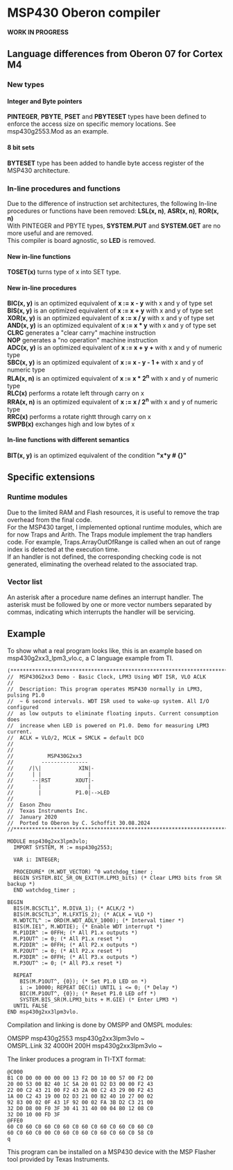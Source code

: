 # MSP430 Oberon compiler
**WORK IN PROGRESS**
## Language differences from Oberon 07 for Cortex M4
### New types
#### Integer and Byte pointers
**PINTEGER**, **PBYTE**, **PSET** and **PBYTESET** types have been defined to enforce the access size on
specific memory locations. See msp430g2553.Mod as an example.
#### 8 bit sets
**BYTESET** type has been added to handle byte access register of the MSP430 architecture.
### In-line procedures and functions
Due to the difference of instruction set architectures, the following
In-line procedures or functions have been removed: **LSL(x, n)**, 
**ASR(x, n)**, **ROR(x, n)**  
With PINTEGER and PBYTE types, **SYSTEM.PUT** and **SYSTEM.GET** 
are no more useful and are removed.  
This compiler is board agnostic, so **LED** is removed.
#### New in-line functions
**TOSET(x)** turns type of x into SET type.  
#### New in-line procedures
**BIC(x, y)** is an optimized equivalent of **x := x - y** with x and y of type set  
**BIS(x, y)** is an optimized equivalent of **x := x + y** with x and y of type set  
**XOR(x, y)** is an optimized equivalent of **x := x / y** with x and y of type set  
**AND(x, y)** is an optimized equivalent of **x := x * y** with x and y of type set  
**CLRC** generates a "clear carry" machine instruction  
**NOP** generates a "no operation" machine instruction  
**ADC(x, y)** is an optimized equivalent of **x := x + y + <carry>** with x and y of numeric type  
**SBC(x, y)** is an optimized equivalent of **x := x - y - 1 + <carry>** with x and y of numeric type  
**RLA(x, n)** is an optimized equivalent of **x := x * 2<sup>n</sup>** with x and y of numeric type  
**RLC(x)** performs a rotate left through carry on x  
**RRA(x, n)** is an optimized equivalent of **x := x / 2<sup>n</sup>** with x and y of numeric type  
**RRC(x)** performs a rotate rightt through carry on x  
**SWPB(x)** exchanges high and low bytes of x
#### In-line functions with different semantics
**BIT(x, y)** is an optimized equivalent of the condition **"x*y # {}"**
## Specific extensions
### Runtime modules
Due to the limited RAM and Flash resources, it is useful to remove the trap
overhead from the final code.  
For the MSP430 target, I implemented optional runtime modules, which are for now
Traps and Arith. The Traps module implement the trap handlers code. For example,
Traps.ArrayOutOfRange is called when an out of range index is detected at the
execution time.  
If an handler is not defined, the corresponding checking code is not generated, 
eliminating the overhead related to the associated trap.
### Vector list
An asterisk after a procedure name defines an interrupt handler. The asterisk
must be followed by one or more vector numbers separated by commas, indicating
which interrupts the handler will be servicing.
## Example
To show what a real program looks like, this is an example based on 
msp430g2xx3_lpm3_vlo.c, a C language example from TI.

	(*******************************************************************************  
	//  MSP430G2xx3 Demo - Basic Clock, LPM3 Using WDT ISR, VLO ACLK  
	//  
	//  Description: This program operates MSP430 normally in LPM3, pulsing P1.0  
	//  ~ 6 second intervals. WDT ISR used to wake-up system. All I/O configured  
	//  as low outputs to eliminate floating inputs. Current consumption does  
	//  increase when LED is powered on P1.0. Demo for measuring LPM3 current.  
	//  ACLK = VLO/2, MCLK = SMCLK = default DCO  
	//  
	//  
	//           MSP430G2xx3  
	//         ---------------  
	//     /|\|            XIN|-  
	//      | |               |  
	//      --|RST        XOUT|-  
	//        |               |  
	//        |           P1.0|-->LED  
	//  
	//  Eason Zhou  
	//  Texas Instruments Inc.  
	//  January 2020  
	//  Ported to Oberon by C. Schoffit 30.08.2024  
	//******************************************************************************)  
	  
	MODULE msp430g2xx3lpm3vlo;  
	  IMPORT SYSTEM, M := msp430g2553;  
	  
	  VAR i: INTEGER;  
	
	  PROCEDURE* (M.WDT_VECTOR) ^0 watchdog_timer ;  
	  BEGIN SYSTEM.BIC_SR_ON_EXIT(M.LPM3_bits) (* Clear LPM3 bits from SR backup *)  
	  END watchdog_timer ;  
	
	BEGIN  
	  BIS(M.BCSCTL1^, M.DIVA_1); (* ACLK/2 *)  
	  BIS(M.BCSCTL3^, M.LFXT1S_2); (* ACLK = VLO *)  
	  M.WDTCTL^ := ORD(M.WDT_ADLY_1000); (* Interval timer *)  
	  BIS(M.IE1^, M.WDTIE); (* Enable WDT interrupt *)  
	  M.P1DIR^ := 0FFH; (* All P1.x outputs *)  
	  M.P1OUT^ := 0; (* All P1.x reset *)  
	  M.P2DIR^ := 0FFH; (* All P2.x outputs *)  
	  M.P2OUT^ := 0; (* All P2.x reset *)  
	  M.P3DIR^ := 0FFH; (* All P3.x outputs *)  
	  M.P3OUT^ := 0; (* All P3.x reset *)  
	    
	  REPEAT   
	    BIS(M.P1OUT^, {0}); (* Set P1.0 LED on *)  
	    i := 10000; REPEAT DEC(i) UNTIL i <= 0; (* Delay *)  
	    BIC(M.P1OUT^, {0}); (* Reset P1.0 LED off *)  
	    SYSTEM.BIS_SR(M.LPM3_bits + M.GIE) (* Enter LPM3 *)  
	  UNTIL FALSE  
	END msp430g2xx3lpm3vlo.  
  
Compilation and linking is done by OMSPP and OMSPL modules:  
  
OMSPP msp430g2553 msp430g2xx3lpm3vlo ~  
OMSPL.Link 32 4000H 200H msp430g2xx3lpm3vlo ~  
  
The linker produces a program in TI-TXT format:  
  
	@C000  
	B1 C0 D0 00 00 00 00 13 F2 D0 10 00 57 00 F2 D0  
	20 00 53 00 B2 40 1C 5A 20 01 D2 D3 00 00 F2 43  
	22 00 C2 43 21 00 F2 43 2A 00 C2 43 29 00 F2 43  
	1A 00 C2 43 19 00 D2 D3 21 00 B2 40 10 27 00 02  
	92 83 00 02 0F 43 1F 92 00 02 FA 3B D2 C3 21 00  
	32 D0 D8 00 F0 3F 30 41 31 40 00 04 B0 12 08 C0  
	32 D0 10 00 FD 3F  
	@FFE0  
	60 C0 60 C0 60 C0 60 C0 60 C0 60 C0 60 C0 60 C0  
	60 C0 60 C0 00 C0 60 C0 60 C0 60 C0 60 C0 58 C0  
	q  

This program can be installed on a MSP430 device with the 
MSP Flasher tool provided by Texas Instruments.

